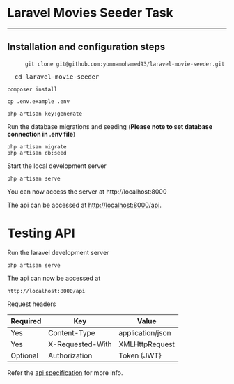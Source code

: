 # Laravel Movies Seeder Task

----------

## Installation and configuration steps

   
   <pre class="code highlight js-syntax-highlight shell white" lang="shell" v-pre="true">
    <code><span id="LC1" class="line" lang="shell"> git clone git@github.com:yomnamohamed93/laravel-movie-seeder.git</span></code></pre>
    
<pre>  cd laravel-movie-seeder </pre>

    composer install

    cp .env.example .env

    php artisan key:generate

Run the database migrations and seeding (**Please note to set database connection in .env file**)

    php artisan migrate
    php artisan db:seed

Start the local development server

    php artisan serve

You can now access the server at http://localhost:8000

The api can be accessed at [http://localhost:8000/api](http://localhost:8000/api).

# Testing API

Run the laravel development server

    php artisan serve

The api can now be accessed at

    http://localhost:8000/api

Request headers

| **Required** 	| **Key**              	| **Value**            	|
|----------	|------------------	|------------------	|
| Yes      	| Content-Type     	| application/json 	|
| Yes      	| X-Requested-With 	| XMLHttpRequest   	|
| Optional 	| Authorization    	| Token {JWT}      	|

Refer the [api specification](#api-specification) for more info.
